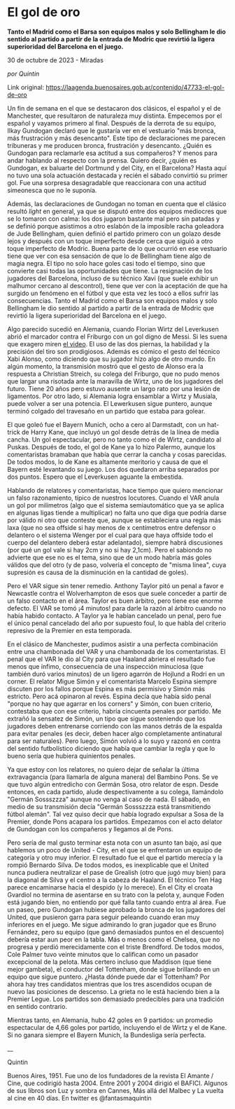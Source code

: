# El gol de oro

**Tanto el Madrid como el Barsa son equipos malos y solo Bellingham le dio sentido al partido a partir de la entrada de Modric que revirtió la ligera superioridad del Barcelona en el juego.**

30 de octubre de 2023 - Miradas

_por Quintin_

Link original: https://laagenda.buenosaires.gob.ar/contenido/47733-el-gol-de-oro



Un fin de semana en el que se destacaron dos clásicos, el español y el de Manchester, que resultaron de naturaleza muy distinta. Empecemos por el español y vayamos primero al final. Después de la derrota de su equipo, Ilkay Gundogan declaró que le gustaría ver en el vestuario "más bronca, más frustración y más desencanto". Este tipo de declaraciones me parecen tribuneras y me producen bronca, frustración y desencanto. ¿Quién es Gundogan para reclamarle esa actitud a sus compañeros? Y menos para andar hablando al respecto con la prensa. Quiero decir, ¿quién es Gundogan, ex baluarte del Dortmund y del City, en el Barcelona? Hasta aquí no tuvo una sola actuación destacada y recién el sábado convirtió su primer gol. Fue una sorpresa desagradable que reaccionara con una actitud simeonesca que no le suponía.




Además, las declaraciones de Gundogan no toman en cuenta que el clásico resultó *light* en general, ya que se disputó entre dos equipos mediocres que se lo tomaron con calma: los dos jugaron bastante mal pero sin patadas y se definió porque asistimos a otro eslabón de la imposible racha goleadora de Jude Bellingham, quien definió el partido primero con un golazo desde lejos y después con un toque imperfecto desde cerca que siguió a otro toque imperfecto de Modric. Buena parte de lo que ocurrió en ese vestuario tiene que ver con esa sensación de que lo de Bellingham tiene algo de magia negra. El tipo no solo hace goles casi todo el tiempo, sino que convierte casi todas las oportunidades que tiene. La resignación de los jugadores del Barcelona, incluso de su técnico Xavi (que suele exhibir un malhumor cercano al descontrol), tiene que ver con la aceptación de que ha surgido un fenómeno en el fútbol y que esta vez les tocó a ellos sufrir las consecuencias. Tanto el Madrid como el Barsa son equipos malos y solo Bellingham le dio sentido al partido a partir de la entrada de Modric que revirtió la ligera superioridad del Barcelona en el juego.




Algo parecido sucedió en Alemania, cuando Florian Wirtz del Leverkusen abrió el marcador contra el Friburgo con un gol digno de Messi. Si les suena que exagero miren [el video](https://twitter.com/SC_ESPN/status/1718679917125345413?ref_src=twsrc%255Etfw%257Ctwcamp%255Etweetembed%257Ctwterm%255E1718679917125345413%257Ctwgr%255Ef1612b1e9e8f53acc3fe216e11f44049df75815e%257Ctwcon%255Es1_&ref_url=https%253A%252F%252Fwww.ole.com.ar%252Ffutbol-internacional%252Ffriburgo-leverkusen-alemania-partido_0_CNisiNGm9D.html). El uso de las dos piernas, la habilidad y la precisión del tiro son prodigiosos. Además es cómico el gesto del técnico Xabi Alonso, como diciendo que su jugador hizo algo de otro mundo. En algún momento, la transmisión mostró que el gesto de Alonso era la respuesta a Christian Streich, su colega del Friburgo, que no pudo menos que largar una risotada ante la maravilla de Wirtz, uno de los jugadores del futuro. Tiene 20 años pero estuvo ausente un largo rato por una lesión de ligamentos. Por otro lado, si Alemania logra ensamblar a Wirtz y Musiala, puede volver a ser una potencia. El Lewerkusen sigue puntero, aunque terminó colgado del travesaño en un partido que estaba para golear.




El que goleó fue el Bayern Munich, ocho a cero al Darmstadt, con un hat-trick de Harry Kane, que incluyó un gol desde detrás de la línea de media cancha. Un gol espectacular, pero no tanto como el de Wirtz, candidato al Puskas. Después de todo, el gol de Kane ya lo hizo Palermo, aunque los comentaristas bramaban que había que cerrar la cancha y cosas parecidas. De todos modos, lo de Kane es altamente meritorio y causa de que el Bayern esté levantando su juego. Los dos quedaron arriba separados por dos puntos. Espero que el Leverkusen aguante la embestida.




Hablando de relatores y comentaristas, hace tiempo que quiero mencionar un falso razonamiento, típico de nuestros locutores. Cuando el VAR anula un gol por milímetros (algo que el sistema semiautomático que ya se aplica en algunas ligas tiende a multiplicar) no falta uno que diga que podría darse por válido ni otro que conteste que, aunque se estableciera una regla más laxa (que no sea offside si hay menos de x centímetros entre defensor o delantero o el sistema Wenger por el cual para que haya offside todo el cuerpo del delantero deberá estar adelantado), siempre habrá discusiones (por qué un gol vale si hay 2cm y no si hay 2,1cm). Pero el sabiondo no advierte que ese no es el tema, sino que de un modo habría más goles válidos que del otro (y de paso, volvería el concepto de "misma línea", cuya supresión es causa de la disminución en la cantidad de goles).




Pero el VAR sigue sin tener remedio. Anthony Taylor pitó un penal a favor e Newcastle contra el Wolverhampton de esos que suele conceder a partir de un falso contacto en el área. Taylor es buen árbitro, pero tiene ese enorme defecto. El VAR se tomó ¡4 minutos! para darle la razón al árbitro cuando no había habido contacto. A Taylor ya le habían cancelado un penal, pero fue el único penal cancelado del año por supuesto foul, lo que habla del criterio represivo de la Premier en esta temporada.




En el clásico de Manchester, pudimos asistir a una perfecta combinación entre una chambonada del VAR y una chambonada de los comentaristas. El penal que el VAR le dio al City para que Haaland abriera el resultado fue menos que ínfimo, consecuencia de una inspección minuciosa (que también duró varios minutos) de un ligero agarrón de Hojlund a Rodri en un corner. El relator Migue Simón y el comentarista Marcelo Espina siempre discuten por los fallos porque Espina es más permisivo y Simón más estricto. Pero acá opinaron al revés. Espina decía que había sido penal "porque no hay que agarrar en los corners" y Simón, con buen criterio, contestaba que con ese criterio, habría cincuenta penales por partido. Me extrañó la sensatez de Simón, un tipo que sigue sosteniendo que los jugadores deben entrenarse corriendo con las manos detrás de la espalda para evitar penales (es decir, deben hacer algo completamente antinatural para ser naturales). Pero luego, Simón volvió a lo suyo y razonó en contra del sentido futbolístico diciendo que había que cambiar la regla y que lo bueno sería que hubiera quinientos penales.




Ya que estoy con los relatores, no quiero dejar de señalar la última extravagancia (para llamarla de alguna manera) del Bambino Pons. Se ve que tuvo algún entredicho con Germán Sosa, otro relator de espn. Desde entonces, en cada partido, alude despectivamente a su colega, llamándolo "Germán Sossszzza" aunque no venga al caso de nada. El sábado, en medio de su transmisión decía "Germán Sossszzza está transmitiendo fútbol alemán". Tal vez quiso decir que había logrado expulsar a Sosa de la Premier, donde Pons acapara los partidos. Empezamos con el acto delator de Gundogan con los compañeros y llegamos al de Pons.




Pero sería de mal gusto terminar esta nota con un asunto tan bajo, así que hablemos un poco de United - City, en el que se enfrentaron un equipo de categoría y otro muy inferior. El resultado fue el que el partido merecía y la rompió Bernardo Silva. De todos modos, es inexplicable que el United nunca pudiera neutralizar el pase de Grealish (otro que jugó muy bien) para la diagonal de Silva y el centro a la cabeza de Haaland. El técnico Ten Hag parece encaminarse hacia el despido (y lo merece). En el City el croata Gvardiol no termina de asentarse en su trato con la pelota y, aunque Foden está jugando bien, no entiendo por qué falla tanto cuando entra al área. Fue un paseo, pero Gundogan hubiese aprobado la bronca de los jugadores del United, que pusieron garra para seguir peleando cuando eran muy inferiores en el juego. Me sigue admirando lo gran jugador que es Bruno Fernández, pero su equipo (que ganó demasiados puntos en el descuento) debería estar aun peor en la tabla. Más o menos como el Chelsea, que no progresa y perdió merecidamente con el triste Brendford. De todos modos, Cole Palmer tuvo veinte minutos que lo califican como un pasador excepcional de la pelota. Más certero incluso que Maddison (que tiene mejor gambeta), el conductor del Tottenham, donde sigue brillando en un equipo que sigue puntero. ¿Hasta dónde puede dar el Tottenham? Por ahora hay tres candidatos mientras que los tres ascendidos ocupan de nuevo las posiciones de descenso. La grieta no le está haciendo bien a la Premier Legue. Los partidos son demasiado predecibles para una tradición en sentido contrario.




Mientras tanto, en Alemania, hubo 42 goles en 9 partidos: un promedio espectacular de 4,66 goles por partido, incluyendo el de Wirtz y el de Kane. Si no ganara siempre el Bayern Munich, la Bundesliga sería perfecta.




\_\_




Quintin




Buenos Aires, 1951. Fue uno de los fundadores de la revista El Amante / Cine, que codirigió hasta 2004. Entre 2001 y 2004 dirigió el BAFICI. Algunos de sus libros son Luz y sombra en Cannes, Más allá del Malbec y La vuelta al cine en 40 días. En twitter es @fantasmaquintin



